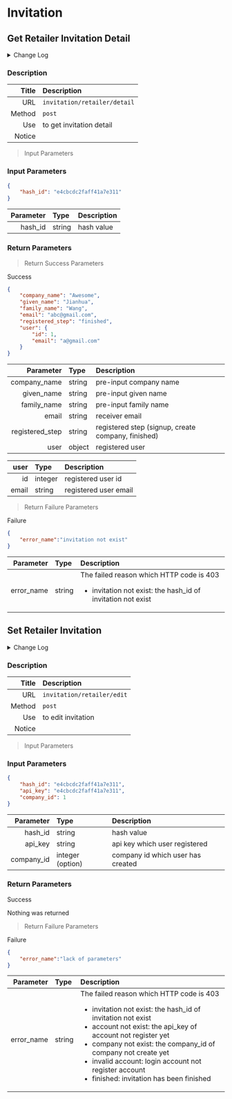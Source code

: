 # Invitation

## Get Retailer Invitation Detail

<details>
  <summary>Change Log</summary>
  <div class="summary-content">

  **2019.12.31 / Joey Huang**

  * Modify Success Parameters:
    * Break user object to a sub-table
  * Modify Fail Parameters:
    * Apply new structure
</details>

### Description

| Title | Description |
| -------: | :---- |
| URL | `invitation/retailer/detail` |
| Method | `post` |
| Use | to get invitation detail |
| Notice |  |


> Input Parameters

### Input Parameters

```json
{
    "hash_id": "e4cbcdc2faff41a7e311"
}
```

| Parameter | Type | Description |
| -------: | :---- | :--- |
| hash_id | string | hash value |

### Return Parameters

> Return Success Parameters

<aside class="success">
Success
</aside>

```json
{
    "company_name": "Awesome",
    "given_name": "Jianhua",
    "family_name": "Wang",
    "email": "abc@gmail.com",
    "registered_step": "finished",
    "user": {
        "id": 1,
        "email": "a@gmail.com"
    }
}
```

| Parameter | Type | Description |
| -------: | :---- | :--- |
| company_name | string | pre-input company name |
| given_name | string |pre-input given name |
| family_name | string | pre-input family name |
| email | string | receiver email |
| registered_step | string | registered step (signup, create company, finished) |
| user | object | registered user |

| user | Type | Description |
| -------: | :---- | :--- |
| id | integer | registered user id |
| email | string | registered user email |

> Return Failure Parameters

<aside class="warning">
Failure
</aside>

```json
{
    "error_name":"invitation not exist"
}
```

| Parameter | Type | Description |
| -------: | :---- | :--- |
| error_name | string | The failed reason which HTTP code is 403 <br/><ul><li>invitation not exist: the hash_id of invitation not exist</li></ul>|

## Set Retailer Invitation

<details>
  <summary>Change Log</summary>
  <div class="summary-content">

  **2019.12.31 / Joey Huang**

  * Modify Success Parameters:
    * Apply new structure
  * Modify Fail Parameters:
    * Apply new structure
</details>

### Description

| Title | Description |
| -------: | :---- |
| URL | `invitation/retailer/edit` |
| Method | `post` |
| Use | to edit invitation |
| Notice |  |


> Input Parameters

### Input Parameters

```json
{
    "hash_id": "e4cbcdc2faff41a7e311",
    "api_key": "e4cbcdc2faff41a7e311",
    "company_id": 1
}
```

| Parameter | Type | Description |
| -------: | :---- | :--- |
| hash_id | string | hash value |
| api_key | string | api key which user registered |
| company_id | integer (option) | company id  which user has created |

### Return Parameters

<aside class="success">
Success
</aside>

Nothing was returned

> Return Failure Parameters

<aside class="warning">
Failure
</aside>

```json
{
    "error_name":"lack of parameters"
}
```

| Parameter | Type | Description |
| -------: | :---- | :--- |
| error_name | string | The failed reason which HTTP code is 403 <br/><ul><li>invitation not exist: the hash_id of invitation not exist</li><li>account not exist: the api_key of account not register yet</li><li>company not exist: the company_id of company not create yet</li><li>invalid account: login account not register account</li><li>finished: invitation has been finished</li></ul> |